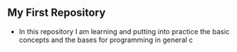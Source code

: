 ## My First Repository

- In this repository I am learning and putting into practice the basic concepts and the bases for programming in general c
